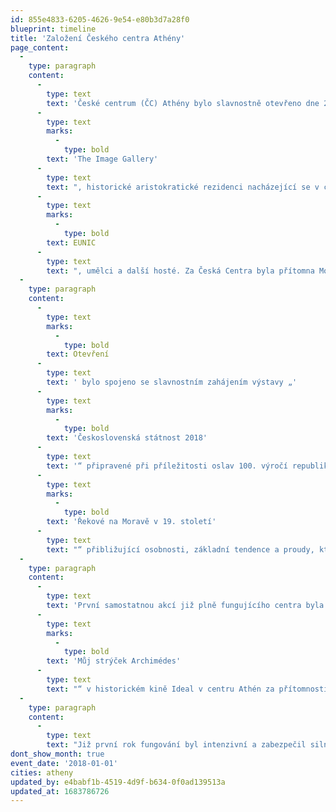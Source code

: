 ```yaml
---
id: 855e4833-6205-4626-9e54-e80b3d7a28f0
blueprint: timeline
title: 'Založení Českého centra Athény'
page_content:
  -
    type: paragraph
    content:
      -
        type: text
        text: 'České centrum (ČC) Athény bylo slavnostně otevřeno dne 27. 11. 2018 v '
      -
        type: text
        marks:
          -
            type: bold
        text: 'The Image Gallery'
      -
        type: text
        text: ", historické aristokratické rezidenci nacházející se v centru města v těsné blízkosti parlamentu Řecké republiky za přítomnosti Velvyslance ČR v Athénách Jana Bondyho, řecké ministryně kultury Mirsini Zorba, náměstka ministra zahraničí ČR Lukáše Kauckého a jeho řeckého protějšku Markose Bolarise, ředitele Odboru států jižní a jihovýchodní Evropy MZV ČR Martina Košatky, zmocněnce řeckého ministra zahraničí Petrose Panagiotopoulose, velvyslankyně Slovenska Ivety Hricové, české konzulky\_ s dalšími zaměstnanci ambasády aj. Inaugurace se účastnili také velvyslanci jiných zemí, honorární konzul ČR v Pireu, Andreas Lionis, někteří řečtí poslanci, novináři, zástupci řeckých kulturních institucí, včetně "
      -
        type: text
        marks:
          -
            type: bold
        text: EUNIC
      -
        type: text
        text: ", umělci a další hosté. Za Česká Centra byla přítomna Monika Koblerová jako zástupkyně generálního ředitele.\_\_\_"
  -
    type: paragraph
    content:
      -
        type: text
        marks:
          -
            type: bold
        text: Otevření
      -
        type: text
        text: ' bylo spojeno se slavnostním zahájením výstavy „'
      -
        type: text
        marks:
          -
            type: bold
        text: 'Československá státnost 2018'
      -
        type: text
        text: '“ připravené při příležitosti oslav 100. výročí republiky a výstavy „'
      -
        type: text
        marks:
          -
            type: bold
        text: 'Řekové na Moravě v 19. století'
      -
        type: text
        text: "“ přibližující osobnosti, základní tendence a proudy, které ovlivnily historický vývoj vztahů obou zemí.\_"
  -
    type: paragraph
    content:
      -
        type: text
        text: 'První samostatnou akcí již plně fungujícího centra byla projekce českého filmu s řeckou tematikou „'
      -
        type: text
        marks:
          -
            type: bold
        text: 'Můj strýček Archimédes'
      -
        type: text
        text: "“ v historickém kině Ideal v centru Athén za přítomnosti režiséra řeckého původu Georgose Agathonikiadise (od dvou let žijícího v ČR), který převzal z rukou českého velvyslance ocenění za celoživotní přínos v oblasti upevňování česko-řeckých vztahů.\_\_\_\_\_\_"
  -
    type: paragraph
    content:
      -
        type: text
        text: "Již první rok fungování byl intenzivní a zabezpečil silný vstup ČC Athény na kulturní pole Řecka.\_"
dont_show_month: true
event_date: '2018-01-01'
cities: atheny
updated_by: e4babf1b-4519-4d9f-b634-0f0ad139513a
updated_at: 1683786726
---
```

